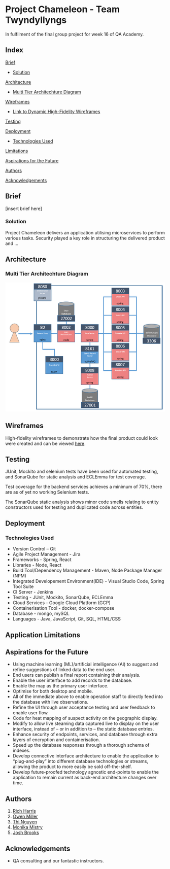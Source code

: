 # Project Chameleon - Team Twyndyllyngs

In fulfilment of the final group project for week 16 of QA Academy.

## Index
[Brief](#brief)
  * [Solution](#solution)
  
[Architecture](#architecture)
  * [Multi Tier Architechture Diagram](#mla)
  
[Wireframes](#wireframes)
  * [Link to Dynamic High-Fidelity Wireframes](https://xd.adobe.com/view/599b62f7-9972-4b4e-55b9-dce92bf4cd81-2faa/)
  
[Testing](#testing)

[Deployment](#depl)
  * [Technologies Used](#tech)

[Limitations](#limitations)
  
[Aspirations for the Future](#nextsteps)

[Authors](#auth)

[Acknowledgements](#ack)

<a name="brief"></a>
## Brief
[insert brief here]

<a name="solution"></a>
### Solution

Project Chameleon delivers an application utilising microservices to perform various tasks. Security played a key role in structuring the delivered product and ...

<a name="architecture"></a>
## Architecture

<a name="mla"></a>
### Multi Tier Architechture Diagram

![Application Architecture](/Documentation/Architecture/Ports.PNG)

<a name="wireframes"></a>
## Wireframes

High-fidelity wireframes to demonstrate how the final product could look were created and can be viewed [here](https://xd.adobe.com/view/599b62f7-9972-4b4e-55b9-dce92bf4cd81-2faa/).

<a name="testing"></a>
## Testing

JUnit, Mockito and selenium tests have been used for automated testing, and SonarQube for static analysis and ECLEmma for test coverage.

Test coverage for the backend services achieves a minimum of 70%, there are as of yet no working Selenium tests. 

The SonarQube static analysis shows minor code smells relating to entity constructors used for testing and duplicated code across entities.


<a name="depl"></a>
## Deployment

<a name="tech"></a>
### Technologies Used
* Version Control – Git
* Agile Project Management - Jira
* Frameworks - Spring, React
* Libraries - Node, React
* Build Tool/Dependency Management - Maven, Node Package Manager (NPM)
* Integrated Developement Environment(IDE) - Visual Studio Code, Spring Tool Suite
* CI Server - Jenkins
* Testing - JUnit, Mockito, SonarQube, ECLEmma
* Cloud Services - Google Cloud Platform (GCP)
* Containerisation Tool - docker, docker-compose
* Database - mongo, mySQL
* Languages - Java, JavaScript, Git, SQL, HTML/CSS

<a name="limitations"></a>
## Application Limitations

<a name="nextsteps"></a>
## Aspirations for the Future

* Using machine learning (ML)/artificial intelligence (AI) to suggest and refine suggestions of linked data to the end user.
* End users can publish a final report containing their analysis.
* Enable the user interface to add records to the database.
* Enable the map as the primary user interface.
* Optimise for both desktop and mobile.
* All of the immediate above to enable operation staff to directly feed into the database with live observations.
* Refine the UI through user acceptance testing and user feedback to enable user flow.
* Code for heat mapping of suspect activity on the geographic display.
* Modify to allow live steaming data captured live to display on the user interface, instead of – or in addition to – the static database entries.
* Enhance security of endpoints, services, and database through extra layers of encryption and containerisation.
* Speed up the database responses through a thorough schema of indexes.
* Develop connective interface architecture to enable the application to “plug-and-play” into different database technologies or streams, allowing the product to more easily be sold off-the-shelf.
* Develop future-proofed technology agnostic end-points to enable the application to remain current as back-end architecture changes over time.

<a name="auth"></a>
## Authors

1. [Rich Harris](https://github.com/RJHarrisUK "Rich's GitHub")
2. [Owen Miller](https://github.com/biomiller "Owen's GitHub")
3. [Thi Nguyen](https://github.com/thi6 "Thi's GitHub")
4. [Monika Mistry](https://github.com/Monika-Mistry "Monika's GitHub")
5. [Josh Brooks](https://github.com/jjbrooks251 "Josh's Github")

<a name="ack"></a>
## Acknowledgements

* QA consulting and our fantastic instructors.
